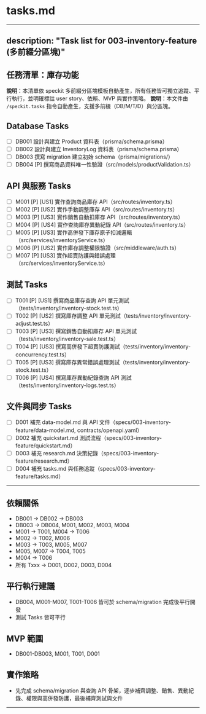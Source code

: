 # tasks.md

---
description: "Task list for 003-inventory-feature (多前綴分區塊)"
---

## 任務清單：庫存功能

**說明**：本清單依 speckit 多前綴分區塊模板自動產生，所有任務皆可獨立追蹤、平行執行，並明確標註 user story、依賴、MVP 與實作策略。
**說明**：本文件由 `/speckit.tasks` 指令自動產生，支援多前綴（DB/M/T/D）與分區塊。

## Database Tasks
- [ ] DB001 設計與建立 Product 資料表（prisma/schema.prisma）
- [ ] DB002 設計與建立 InventoryLog 資料表（prisma/schema.prisma）
- [ ] DB003 撰寫 migration 建立初始 schema（prisma/migrations/）
- [ ] DB004 [P] 撰寫商品資料唯一性驗證（src/models/productValidation.ts）

## API 與服務 Tasks
- [ ] M001 [P] [US1] 實作查詢商品庫存 API（src/routes/inventory.ts）
- [ ] M002 [P] [US2] 實作手動調整庫存 API（src/routes/inventory.ts）
- [ ] M003 [P] [US3] 實作銷售自動扣庫存 API（src/routes/inventory.ts）
- [ ] M004 [P] [US4] 實作查詢庫存異動紀錄 API（src/routes/inventory.ts）
- [ ] M005 [P] [US3] 實作高併發下庫存原子扣減邏輯（src/services/inventoryService.ts）
- [ ] M006 [P] [US2] 實作庫存調整權限驗證（src/middleware/auth.ts）
- [ ] M007 [P] [US3] 實作超賣防護與錯誤處理（src/services/inventoryService.ts）

## 測試 Tasks
- [ ] T001 [P] [US1] 撰寫商品庫存查詢 API 單元測試（tests/inventory/inventory-stock.test.ts）
- [ ] T002 [P] [US2] 撰寫庫存調整 API 單元測試（tests/inventory/inventory-adjust.test.ts）
- [ ] T003 [P] [US3] 撰寫銷售自動扣庫存 API 單元測試（tests/inventory/inventory-sale.test.ts）
- [ ] T004 [P] [US3] 撰寫高併發下超賣防護測試（tests/inventory/inventory-concurrency.test.ts）
- [ ] T005 [P] [US3] 撰寫庫存異常錯誤處理測試（tests/inventory/inventory-stock.test.ts）
- [ ] T006 [P] [US4] 撰寫庫存異動紀錄查詢 API 測試（tests/inventory/inventory-logs.test.ts）

## 文件與同步 Tasks
- [ ] D001 補充 data-model.md 與 API 文件（specs/003-inventory-feature/data-model.md, contracts/openapi.yaml）
- [ ] D002 補充 quickstart.md 測試流程（specs/003-inventory-feature/quickstart.md）
- [ ] D003 補充 research.md 決策紀錄（specs/003-inventory-feature/research.md）
- [ ] D004 補充 tasks.md 與任務追蹤（specs/003-inventory-feature/tasks.md）

---

## 依賴關係
- DB001 → DB002 → DB003
- DB003 → DB004, M001, M002, M003, M004
- M001 → T001, M004 → T006
- M002 → T002, M006
- M003 → T003, M005, M007
- M005, M007 → T004, T005
- M004 → T006
- 所有 Txxx → D001, D002, D003, D004

## 平行執行建議
- DB004, M001-M007, T001-T006 皆可於 schema/migration 完成後平行開發
- 測試 Tasks 皆可平行

## MVP 範圍
- DB001-DB003, M001, T001, D001

## 實作策略
- 先完成 schema/migration 與查詢 API 骨架，逐步補齊調整、銷售、異動紀錄、權限與高併發防護，最後補齊測試與文件

---
